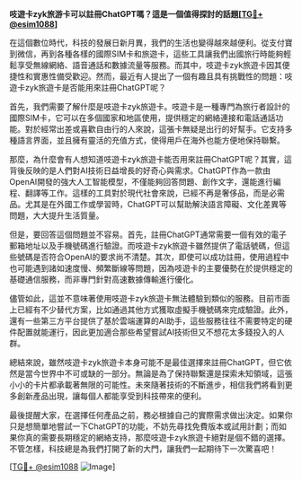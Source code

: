 **吱遊卡zyk旅游卡可以註冊ChatGPT嗎？這是一個值得探討的話題[[TG💪+ @esim1088](https://t.me/s/esim1088)]**

在這個數位時代，科技的發展日新月異，我們的生活也變得越來越便利。從支付寶到微信，再到各種各樣的國際SIM卡和旅遊卡，這些工具讓我們出國旅行時能夠輕鬆享受無線網絡、語音通話和數據流量等服務。而其中，吱遊卡zyk旅遊卡因其便捷性和實惠性備受歡迎。然而，最近有人提出了一個有趣且具有挑戰性的問題：吱遊卡zyk旅遊卡是否能用來註冊ChatGPT呢？

首先，我們需要了解什麼是吱遊卡zyk旅遊卡。吱遊卡是一種專門為旅行者設計的國際SIM卡，它可以在多個國家和地區使用，提供穩定的網絡連接和電話通話功能。對於經常出差或喜歡自由行的人來說，這張卡無疑是出行的好幫手。它支持多種語言界面，並且擁有靈活的充值方式，使得用戶在海外也能方便地保持聯繫。

那麼，為什麼會有人想知道吱遊卡zyk旅遊卡能否用來註冊ChatGPT呢？其實，這背後反映的是人們對AI技術日益增長的好奇心與需求。ChatGPT作為一款由OpenAI開發的強大人工智能模型，不僅能夠回答問題、創作文字，還能進行編程、翻譯等工作。這樣的工具對於現代社會來說，已經不再是奢侈品，而是必需品。尤其是在外國工作或學習時，ChatGPT可以幫助解決語言障礙、文化差異等問題，大大提升生活質量。

但是，要回答這個問題並不容易。首先，註冊ChatGPT通常需要一個有效的電子郵箱地址以及手機號碼進行驗證。而吱遊卡zyk旅遊卡雖然提供了電話號碼，但這些號碼是否符合OpenAI的要求尚不清楚。其次，即使可以成功註冊，使用過程中也可能遇到諸如速度慢、頻繁斷線等問題，因為吱遊卡的主要優勢在於提供穩定的基礎通信服務，而非專門針對高速數據傳輸進行優化。

儘管如此，這並不意味著使用吱遊卡zyk旅遊卡無法體驗到類似的服務。目前市面上已經有不少替代方案，比如通過其他方式獲取虛擬手機號碼來完成驗證。此外，還有一些第三方平台提供了基於雲端運算的AI助手，這些服務往往不需要特定的硬件配置就能運行，因此更加適合那些希望嘗試AI技術但又不想花太多錢投入的人群。

總結來說，雖然吱遊卡zyk旅遊卡本身可能不是最佳選擇來註冊ChatGPT，但它依然是當今世界中不可或缺的一部分。無論是為了保持聯繫還是探索未知領域，這張小小的卡片都承載著無限的可能性。未來隨著技術的不斷進步，相信我們將看到更多創新產品出現，讓每個人都能享受到科技帶來的便利。

最後提醒大家，在選擇任何產品之前，務必根據自己的實際需求做出決定。如果你只是想簡單地嘗試一下ChatGPT的功能，不妨先尋找免費版本或試用計劃；而如果你真的需要長期穩定的網絡支持，那麼吱遊卡zyk旅遊卡絕對是個不錯的選擇。不管怎樣，科技總是為我們打開了新的大門，讓我們一起期待下一次驚喜吧！

[[TG💪+ @esim1088](https://t.me/s/esim1088) ![Image](https://i.postimg.cc/4NQfJmqS/Snipaste-2025-05-13-00-14-12.png)]